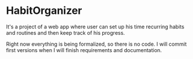 # HabitOrganizer
It's a project of a web app where user can set up his time recurring habits and routines and then keep track of his progress.

Right now everything is being formalized, so there is no code. I will commit first versions when I will finish requirements and documentation.
